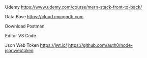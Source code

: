 Udemy
https://www.udemy.com/course/mern-stack-front-to-back/

Data Base
https://cloud.mongodb.com

Download Postman

Editor
VS Code

Json Web Token
https://jwt.io/
https://github.com/auth0/node-jsonwebtoken
